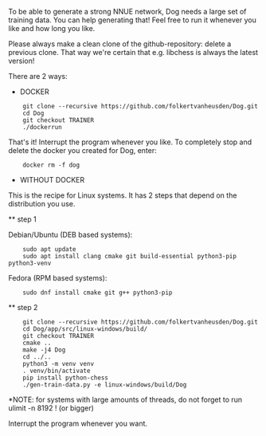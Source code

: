 To be able to generate a strong NNUE network, Dog needs a large set of training data.
You can help generating that!
Feel free to run it whenever you like and how long you like.


Please always make a clean clone of the github-repository: delete a previous clone.
That way we're certain that e.g. libchess is always the latest version!


There are 2 ways:

* DOCKER

```
    git clone --recursive https://github.com/folkertvanheusden/Dog.git
    cd Dog
    git checkout TRAINER
    ./dockerrun
```

That's it! Interrupt the program whenever you like.
To completely stop and delete the docker you created for Dog, enter:

```
    docker rm -f dog
```


* WITHOUT DOCKER

This is the recipe for Linux systems. It has 2 steps that depend on the distribution you use.

** step 1

Debian/Ubuntu (DEB based systems):
```
    sudo apt update
    sudo apt install clang cmake git build-essential python3-pip python3-venv
```

Fedora (RPM based systems):
```
    sudo dnf install cmake git g++ python3-pip
```

** step 2

```
    git clone --recursive https://github.com/folkertvanheusden/Dog.git
    cd Dog/app/src/linux-windows/build/
    git checkout TRAINER
    cmake ..
    make -j4 Dog
    cd ../..
    python3 -m venv venv
    . venv/bin/activate
    pip install python-chess
    ./gen-train-data.py -e linux-windows/build/Dog
```

*NOTE: for systems with large amounts of threads, do not forget to run ulimit -n 8192 ! (or bigger)

Interrupt the program whenever you want.
